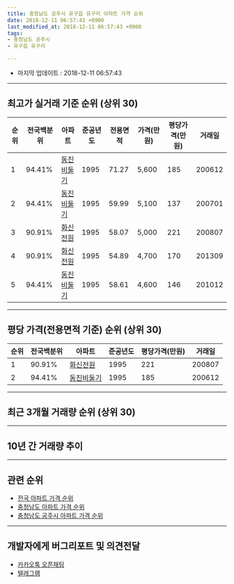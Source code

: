 ```yaml
---
title: 충청남도 공주시 유구읍 유구리 아파트 가격 순위
date: 2018-12-11 06:57:43 +0900
last_modified_at: 2018-12-11 06:57:43 +0900
tags:
- 충청남도 공주시
- 유구읍 유구리

---
```


* 마지막 업데이트 : 2018-12-11 06:57:43

---

## 최고가 실거래 기준 순위 (상위 30)


|순위|전국백분위|아파트|준공년도|전용면적|가격(만원)|평당가격(만원)|거래일|
|---|---|---|---|---|---|---|---|
|1|94.41%|[동진비둘기](https://search.naver.com/search.naver?query=%EC%B6%A9%EC%B2%AD%EB%82%A8%EB%8F%84+%EA%B3%B5%EC%A3%BC%EC%8B%9C+%EC%9C%A0%EA%B5%AC%EC%9D%8D+%EC%9C%A0%EA%B5%AC%EB%A6%AC+%EB%8F%99%EC%A7%84%EB%B9%84%EB%91%98%EA%B8%B0)|1995|71.27|5,600|185|200612|
|2|94.41%|[동진비둘기](https://search.naver.com/search.naver?query=%EC%B6%A9%EC%B2%AD%EB%82%A8%EB%8F%84+%EA%B3%B5%EC%A3%BC%EC%8B%9C+%EC%9C%A0%EA%B5%AC%EC%9D%8D+%EC%9C%A0%EA%B5%AC%EB%A6%AC+%EB%8F%99%EC%A7%84%EB%B9%84%EB%91%98%EA%B8%B0)|1995|59.99|5,100|137|200701|
|3|90.91%|[화신전원](https://search.naver.com/search.naver?query=%EC%B6%A9%EC%B2%AD%EB%82%A8%EB%8F%84+%EA%B3%B5%EC%A3%BC%EC%8B%9C+%EC%9C%A0%EA%B5%AC%EC%9D%8D+%EC%9C%A0%EA%B5%AC%EB%A6%AC+%ED%99%94%EC%8B%A0%EC%A0%84%EC%9B%90)|1995|58.07|5,000|221|200807|
|4|90.91%|[화신전원](https://search.naver.com/search.naver?query=%EC%B6%A9%EC%B2%AD%EB%82%A8%EB%8F%84+%EA%B3%B5%EC%A3%BC%EC%8B%9C+%EC%9C%A0%EA%B5%AC%EC%9D%8D+%EC%9C%A0%EA%B5%AC%EB%A6%AC+%ED%99%94%EC%8B%A0%EC%A0%84%EC%9B%90)|1995|54.89|4,700|170|201309|
|5|94.41%|[동진비둘기](https://search.naver.com/search.naver?query=%EC%B6%A9%EC%B2%AD%EB%82%A8%EB%8F%84+%EA%B3%B5%EC%A3%BC%EC%8B%9C+%EC%9C%A0%EA%B5%AC%EC%9D%8D+%EC%9C%A0%EA%B5%AC%EB%A6%AC+%EB%8F%99%EC%A7%84%EB%B9%84%EB%91%98%EA%B8%B0)|1995|58.61|4,600|146|201012|


---

## 평당 가격(전용면적 기준) 순위 (상위 30)


|순위|전국백분위|아파트|준공년도|평당가격(만원)|거래일|
|---|---|---|---|---|---|
|1|90.91%|[화신전원](https://search.naver.com/search.naver?query=%EC%B6%A9%EC%B2%AD%EB%82%A8%EB%8F%84+%EA%B3%B5%EC%A3%BC%EC%8B%9C+%EC%9C%A0%EA%B5%AC%EC%9D%8D+%EC%9C%A0%EA%B5%AC%EB%A6%AC+%ED%99%94%EC%8B%A0%EC%A0%84%EC%9B%90)|1995|221|200807|
|2|94.41%|[동진비둘기](https://search.naver.com/search.naver?query=%EC%B6%A9%EC%B2%AD%EB%82%A8%EB%8F%84+%EA%B3%B5%EC%A3%BC%EC%8B%9C+%EC%9C%A0%EA%B5%AC%EC%9D%8D+%EC%9C%A0%EA%B5%AC%EB%A6%AC+%EB%8F%99%EC%A7%84%EB%B9%84%EB%91%98%EA%B8%B0)|1995|185|200612|


---

## 최근 3개월 거래량 순위 (상위 30)


<div style="width:100%;">
    <canvas id="deal_count_ranking" height="250"></canvas>
</div>


<script>
new Chart(document.getElementById("deal_count_ranking"), {
    type: 'horizontalBar',
    data: {
        labels: ['화신전원', '동진비둘기'],
        datasets: [{
            label: '실거래 수',
            data: [1, 1],
            borderColor: "rgba(255, 0, 128, 1)",
            backgroundColor: "rgba(255, 0, 128, 0.5)",
            fill: false,
        }]
    },
    options: {
        responsive: true,
        title: {
            display: true,
            text: '최근 3개월 거래량 순위'
        },
        tooltips: {
            mode: 'index',
            intersect: false,
            callbacks: {
                title: function(tooltipItems, data) {
                    return "실거래 수:";
                },
                label: function(tooltipItem, data) {
                    return data.labels[tooltipItem.index] + ": " + tooltipItem.xLabel;
                }
            }
        },
        hover: {
            mode: 'nearest',
            intersect: true
        },
        scales: {
            xAxes: [{
                display: true,
                scaleLabel: {
                    display: true,
                    labelString: '실거래 수'
                },
                ticks: {
                    suggestedMin: 0,
                }
            }],
            yAxes: [{
                display: true,
                ticks: {
                    autoSkip: false,
                    callback: function(value, index, values) {
                        if (value.length > 15)
                            return value.substr(0, 13) + "...";
                        else
                            return value;
                    }
                },
                scaleLabel: {
                    display: false,
                }
            }]
        }
    }
});

</script>


---

## 10년 간 거래량 추이


<div style="width:100%;">
    <canvas id="deal_progress" height="250"></canvas>
</div>

<script>
new Chart(document.getElementById("deal_progress"), {
    type: 'line',
    data: {
        labels: ['200812','200901','200902','200903','200904','200905','200906','200907','200908','200909','200910','200911','200912','201001','201002','201003','201004','201005','201006','201007','201008','201009','201010','201011','201012','201101','201102','201103','201104','201105','201106','201107','201108','201109','201110','201111','201112','201201','201202','201203','201204','201205','201206','201207','201208','201209','201210','201211','201212','201301','201302','201303','201304','201305','201306','201307','201308','201309','201310','201311','201312','201401','201402','201403','201404','201405','201406','201407','201408','201409','201410','201411','201412','201501','201502','201503','201504','201505','201506','201507','201508','201509','201510','201511','201512','201601','201602','201603','201604','201605','201606','201607','201608','201609','201610','201611','201612','201701','201702','201703','201704','201705','201706','201707','201708','201709','201710','201711','201712','201801','201802','201803','201804','201805','201806','201807','201808','201809','201810','201811','201812'],
        datasets: [{
            label: '실거래 수',
            pointRadius: 1,
            data: [0, 2, 0, 1, 1, 0, 2, 1, 1, 1, 1, 1, 2, 0, 1, 2, 0, 1, 1, 0, 0, 1, 0, 2, 2, 0, 5, 1, 1, 0, 1, 1, 0, 0, 1, 0, 1, 0, 0, 1, 8, 1, 3, 2, 0, 2, 0, 1, 1, 0, 4, 1, 1, 1, 2, 0, 1, 3, 1, 1, 0, 1, 1, 0, 1, 1, 2, 1, 1, 1, 0, 1, 0, 1, 0, 3, 2, 0, 1, 3, 0, 1, 0, 0, 1, 1, 0, 0, 1, 1, 0, 0, 0, 1, 4, 0, 0, 0, 0, 0, 3, 2, 1, 0, 1, 2, 1, 0, 1, 2, 0, 1, 0, 2, 1, 1, 2, 0, 2, 0, 0],
            borderColor: "rgba(255, 201, 14, 1)",
            backgroundColor: "rgba(255, 201, 14, 0.5)",
            fill: true,
        }]
    },
    options: {
        responsive: true,
        title: {
            display: true,
            text: '10년간 거래량 추이'
        },
        tooltips: {
            mode: 'index',
            intersect: false,
        },
        hover: {
            mode: 'nearest',
            intersect: true
        },
        scales: {
            xAxes: [{
                display: true,
                scaleLabel: {
                    display: true,
                    labelString: '년/월'
                }
            }],
            yAxes: [{
                display: true,
                ticks: {
                    suggestedMin: 0,
                },
                scaleLabel: {
                    display: true,
                    labelString: '실거래 수'
                }
            }]
        }
    }
});

</script>


---

## 관련 순위

- [전국 아파트 가격 순위](https://inasie.github.io/apt-ranking/전국)
- [충청남도 아파트 가격 순위](https://inasie.github.io/apt-ranking/충청남도)
- [충청남도 공주시 아파트 가격 순위](https://inasie.github.io/apt-ranking/충청남도-공주시)


---

## 개발자에게 버그리포트 및 의견전달

- [카카오톡 오픈채팅](https://open.kakao.com/o/gLJUAP4)
- [텔레그램](https://t.me/inasie)

